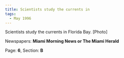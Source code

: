 ```yaml
---  
title: Scientists study the currents in  
tags:  
  - May 1996  
---  
```

  
Scientists study the currents in Florida Bay. [Photo]  
  
Newspapers: **Miami Morning News or The Miami Herald**  
  
Page: **6**, Section: **B** 
